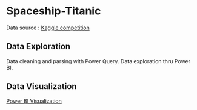 # Spaceship-Titanic
Data source : [Kaggle competition](https://www.kaggle.com/competitions/spaceship-titanic)

## Data Exploration
Data cleaning and parsing with Power Query.
Data exploration thru Power BI.

## Data Visualization
[Power BI Visualization](https://app.powerbi.com/groups/me/reports/8f1a0b27-7201-4cde-bc64-f7e7b958302f?ctid=f6b6dd5b-f02f-441a-99a0-162ac5060bd2&pbi_source=linkShare&bookmarkGuid=155bb0fa-c98a-46f0-a055-c0e147fc7f4e)
